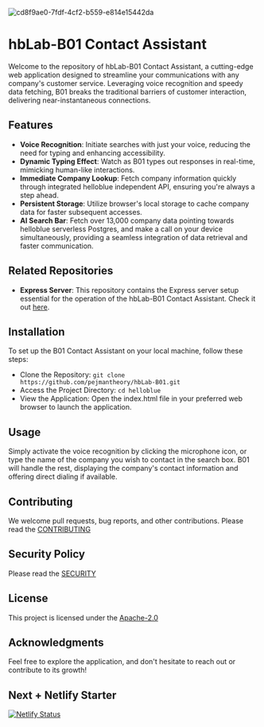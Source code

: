 
![cd8f9ae0-7fdf-4cf2-b559-e814e15442da](https://github.com/pejmantheory/hbLab-B01/assets/81389644/526db8c8-0854-4964-9b13-6eaa4cea8fd9)


# hbLab-B01 Contact Assistant
Welcome to the repository of hbLab-B01 Contact Assistant, a cutting-edge web application designed to streamline your communications with any company's customer service. Leveraging voice recognition and speedy data fetching, B01 breaks the traditional barriers of customer interaction, delivering near-instantaneous connections.

## Features

- **Voice Recognition**: Initiate searches with just your voice, reducing the need for typing and enhancing accessibility.
- **Dynamic Typing Effect**: Watch as B01 types out responses in real-time, mimicking human-like interactions.
- **Immediate Company Lookup**: Fetch company information quickly through integrated helloblue independent API, ensuring you're always a step ahead.
- **Persistent Storage**: Utilize browser's local storage to cache company data for faster subsequent accesses.
- **AI Search Bar**: Fetch over 13,000 company data pointing towards helloblue serverless Postgres, and make a call on your device simultaneously, providing a seamless integration of data retrieval and faster communication.

## Related Repositories

- **Express Server**: This repository contains the Express server setup essential for the operation of the hbLab-B01 Contact Assistant. Check it out [here](https://github.com/pejmantheory/express_server.git).

## Installation
To set up the B01 Contact Assistant on your local machine, follow these steps:
* Clone the Repository:
`git clone https://github.com/pejmantheory/hbLab-B01.git`
* Access the Project Directory:
`cd helloblue`
* View the Application:
Open the index.html file in your preferred web browser to launch the application.

## Usage
Simply activate the voice recognition by clicking the microphone icon, or type the name of the company you wish to contact in the search box. B01 will handle the rest, displaying the company's contact information and offering direct dialing if available.

## Contributing
We welcome pull requests, bug reports, and other contributions. Please read the [CONTRIBUTING](./CONTRIBUTING.md)

## Security Policy
Please read the [SECURITY](https://github.com/pejmantheory/hbLab-B01/blob/50b6638fdc480cf89d0fe4128a49642adb55fb4b/SECURITY.md) 


## License
This project is licensed under the [Apache-2.0](https://github.com/pejmantheory/hbLab-B01/blob/1ce0071c308c082f468a7a225aaa8d21444769b4/LICENSE.md)


## Acknowledgments
Feel free to explore the application, and don't hesitate to reach out or contribute to its growth! 

## Next + Netlify Starter
[![Netlify Status](https://api.netlify.com/api/v1/badges/221cf2a1-0447-4d32-ace5-5c177916fc4e/deploy-status)](https://app.netlify.com/sites/helloblueai/deploys)
